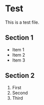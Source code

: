 # Test

This is a test file.

## Section 1

* Item 1
* Item 2
* Item 3

## Section 2

1. First
2. Second
3. Third
